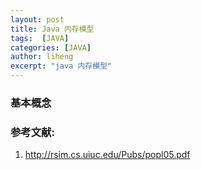 ```yaml
---
layout: post
title: Java 内存模型
tags:  [JAVA]
categories: [JAVA]
author: liheng
excerpt: "java 内存模型"
---
```


### 基本概念


### 参考文献:
1. http://rsim.cs.uiuc.edu/Pubs/popl05.pdf

